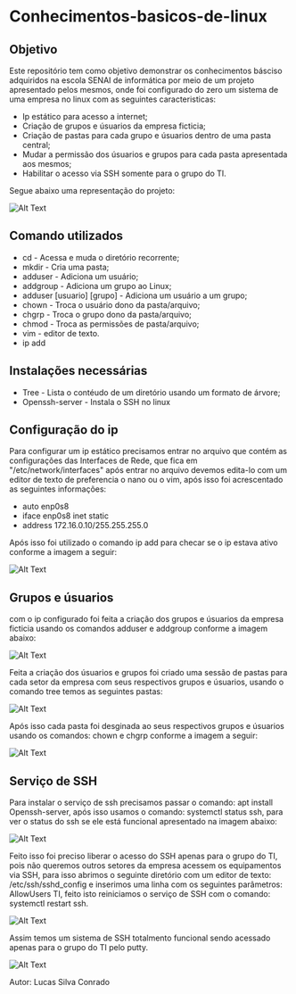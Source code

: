 # Conhecimentos-basicos-de-linux

## Objetivo

Este repositório tem como objetivo demonstrar os conhecimentos básciso adquiridos na escola SENAI de informática por meio de um projeto apresentado pelos mesmos, onde foi configurado do zero um sistema de uma empresa no linux com as seguintes caracteristicas:

* Ip estático para acesso a internet;
* Criação de grupos e úsuarios da empresa ficticia;
* Criação de pastas para cada grupo e úsuarios dentro de uma pasta central;
* Mudar a permissão dos úsuarios e grupos para cada pasta apresentada aos mesmos;
* Habilitar o acesso via SSH somente para o grupo do TI.

Segue abaixo uma representação do projeto:

![Alt Text](https://i.ibb.co/T4hckzX/imagem-2021-02-04-112937.png)

## Comando utilizados

* cd - Acessa e muda o diretório recorrente;
* mkdir - Cria uma pasta;
* adduser - Adiciona um usuário;
* addgroup - Adiciona um grupo ao Linux;
* adduser [usuario] [grupo] - Adiciona um usuário a um grupo;
* chown - Troca o usuário dono da pasta/arquivo;
* chgrp - Troca o grupo dono da pasta/arquivo;
* chmod - Troca as permissões	de pasta/arquivo;
* vim - editor de texto.
* ip add

## Instalações necessárias 

* Tree - Lista o contéudo de um diretório usando um formato de árvore;
* Openssh-server - Instala o SSH no linux

## Configuração do ip

Para configurar um ip estático precisamos entrar no arquivo que contém as configurações das Interfaces de Rede, que fica em "/etc/network/interfaces"  após entrar no arquivo 
devemos edita-lo com um editor de texto de preferencia o nano ou o vim, após isso foi acrescentado as seguintes informações:

* auto enp0s8
* iface enp0s8 inet static
* address 172.16.0.10/255.255.255.0

Após isso foi utilizado o comando ip add para checar se o ip estava ativo conforme a imagem a seguir: 

![Alt Text](https://i.ibb.co/3yV3PFW/PRINT-1.png)

## Grupos e úsuarios 

com o ip configurado foi feita a criação dos grupos e úsuarios da empresa ficticia usando os comandos adduser e addgroup conforme a imagem abaixo: 

![Alt Text](https://i.ibb.co/mB8MW9Z/PRINT-3.png)

Feita a criação dos úsuarios e grupos foi criado uma sessão de pastas para cada setor da empresa com seus respectivos grupos e úsuarios, usando o comando tree temos as seguintes pastas: 

![Alt Text](https://i.ibb.co/5FBCCRZ/PRINT-4.png)

Após isso cada pasta foi desginada ao seus respectivos grupos e úsuarios usando os comandos: chown e chgrp conforme a imagem a seguir: 

![Alt Text](https://i.ibb.co/bsDnCx9/PRINT-5-1.png)


## Serviço de SSH 

Para instalar o serviço de ssh precisamos passar o comando: apt install Openssh-server, após isso usamos o comando: systemctl status ssh, para ver o status do ssh se ele está funcional apresentado na imagem abaixo: 

![Alt Text](https://i.ibb.co/WBBvm0p/PRINT-6-1.png)

Feito isso foi preciso liberar o acesso do SSH apenas para o grupo do TI, pois não queremos outros setores da empresa acessem os equipamentos via SSH, para isso abrimos o seguinte diretório com um editor de texto: /etc/ssh/sshd_config e inserimos uma linha com os seguintes parâmetros: AllowUsers TI, feito isto reiniciamos o serviço de SSH  com o comando: systemctl restart ssh.

![Alt Text](https://i.ibb.co/yRDGFqZ/PRINT-6-2.png)

Assim temos um sistema de SSH totalmento funcional sendo acessado apenas para o grupo do TI pelo putty.

![Alt Text](https://i.ibb.co/8M1YqPp/PRINT-6-3.png)
 
Autor: Lucas Silva Conrado
























